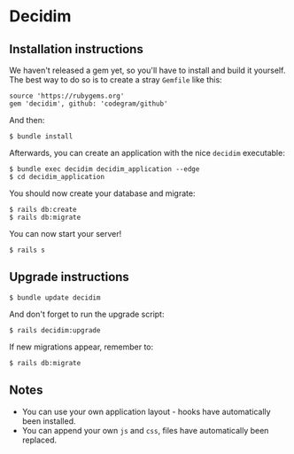 # Decidim

## Installation instructions

We haven't released a gem yet, so you'll have to install and build it yourself. The best way to do so is to create a stray `Gemfile` like this:

```
source 'https://rubygems.org'
gem 'decidim', github: 'codegram/github'
```

And then:

```
$ bundle install
```

Afterwards, you can create an application with the nice `decidim` executable:

```
$ bundle exec decidim decidim_application --edge
$ cd decidim_application
```

You should now create your database and migrate:

```
$ rails db:create
$ rails db:migrate
```

You can now start your server!

```
$ rails s
```

## Upgrade instructions

```
$ bundle update decidim
```

And don't forget to run the upgrade script:

```
$ rails decidim:upgrade
```

If new migrations appear, remember to:

```
$ rails db:migrate
```

## Notes

* You can use your own application layout - hooks have automatically been installed.
* You can append your own `js` and `css`, files have automatically been replaced.
